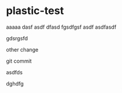 # plastic-test

aaaaa
dasf
asdf
dfasd
fgsdfgsf
asdf
asdfasdf

gdsrgsfd

other change

git commit

asdfds

dghdfg
